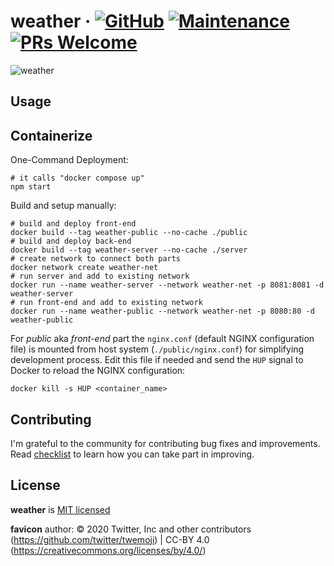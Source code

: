 # weather &middot; [![GitHub](https://img.shields.io/github/license/mashape/apistatus.svg?style=flat-square)](LICENSE) [![Maintenance](https://img.shields.io/maintenance/yes/2021.svg?style=flat-square)]() [![PRs Welcome](https://img.shields.io/badge/PRs-welcome-blue.svg)]()

![weather](./screenshot.png)

## Usage

## Containerize

One-Command Deployment:

```shell
# it calls "docker compose up"
npm start
```

Build and setup manually:

```shell
# build and deploy front-end
docker build --tag weather-public --no-cache ./public
# build and deploy back-end
docker build --tag weather-server --no-cache ./server
# create network to connect both parts
docker network create weather-net
# run server and add to existing network
docker run --name weather-server --network weather-net -p 8081:8081 -d weather-server
# run front-end and add to existing network
docker run --name weather-public --network weather-net -p 8080:80 -d weather-public
```

For _public_ aka _front-end_ part the `nginx.conf` (default NGINX configuration file) is mounted from host system (`./public/nginx.conf`)
for simplifying development process. Edit this file if needed and send the `HUP` signal to Docker to reload the NGINX configuration:

```shell
docker kill -s HUP <container_name>
```

## Contributing

I'm grateful to the community for contributing bug fixes and improvements. Read [checklist](./checklist.md) to learn how you can take part in improving.

## License

**weather** is [MIT licensed](./LICENSE)

**favicon** author: &copy; 2020 Twitter, Inc and other contributors (https://github.com/twitter/twemoji) | CC-BY 4.0 (https://creativecommons.org/licenses/by/4.0/)
